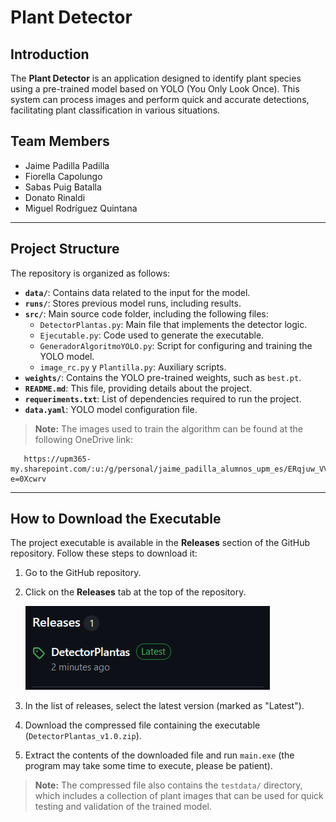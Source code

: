# Plant Detector

## Introduction

The **Plant Detector** is an application designed to identify plant species using a pre-trained model based on YOLO (You Only Look Once). This system can process images and perform quick and accurate detections, facilitating plant classification in various situations. 

## Team Members
- Jaime Padilla Padilla
- Fiorella Capolungo
- Sabas Puig Batalla
- Donato Rinaldi
- Miguel Rodríguez Quintana

---

## Project Structure
The repository is organized as follows:

- **`data/`**: Contains data related to the input for the model.
- **`runs/`**: Stores previous model runs, including results.
- **`src/`**: Main source code folder, including the following files:
  - `DetectorPlantas.py`: Main file that implements the detector logic.
  - `Ejecutable.py`: Code used to generate the executable.
  - `GeneradorAlgoritmoYOLO.py`: Script for configuring and training the YOLO model.
  - `image_rc.py` y `Plantilla.py`: Auxiliary scripts.
- **`weights/`**: Contains the YOLO pre-trained weights, such as `best.pt`.
- **`README.md`**: This file, providing details about the project.
- **`requeriments.txt`**: List of dependencies required to run the project.
- **`data.yaml`**: YOLO model configuration file.

> **Note:** The images used to train the algorithm can be found at the following OneDrive link:
```plaintext
   https://upm365-my.sharepoint.com/:u:/g/personal/jaime_padilla_alumnos_upm_es/ERqjuw_VVjlBqhy6jH5ZmeQB1Hh2zZHiOjmRSKRmWmAm7g?e=0Xcwrv
   ```
---

## How to Download the Executable

The project executable is available in the **Releases** section of the GitHub repository. Follow these steps to download it:

1. Go to the GitHub repository.
2. Click on the **Releases** tab at the top of the repository.
   
   ![Imagen de la pestaña Releases](/img/release.png)
   
3. In the list of releases, select the latest version (marked as "Latest").
4. Download the compressed file containing the executable (`DetectorPlantas_v1.0.zip`).
5. Extract the contents of the downloaded file and run `main.exe` (the program may take some time to execute, please be patient).

> **Note:** The compressed file also contains the `testdata/` directory, which includes a collection of plant images that can be used for quick testing and validation of the trained model.
